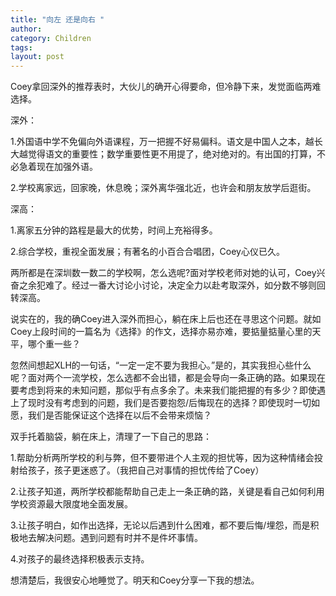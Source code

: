 ```yaml
---
title: "向左 还是向右 "
author:
category: Children
tags: 
layout: post
---
```

Coey拿回深外的推荐表时，大伙儿的确开心得要命，但冷静下来，发觉面临两难选择。

深外：

1.外国语中学不免偏向外语课程，万一把握不好易偏科。语文是中国人之本，越长大越觉得语文的重要性；数学重要性更不用提了，绝对绝对的。有出国的打算，不必急着现在加强外语。

2.学校离家远，回家晚，休息晚；深外离华强北近，也许会和朋友放学后逛街。

深高：

1.离家五分钟的路程是最大的优势，时间上充裕得多。

2.综合学校，重视全面发展；有著名的小百合合唱团，Coey心仪已久。

两所都是在深圳数一数二的学校啊，怎么选呢?面对学校老师对她的认可，Coey兴奋之余犯难了。经过一番大讨论小讨论，决定全力以赴考取深外，如分数不够则回转深高。

说实在的，我的确Coey进入深外而担心，躺在床上后也还在寻思这个问题。就如Coey上段时间的一篇名为《选择》的作文，选择亦易亦难，要掂量掂量心里的天平，哪个重一些？

忽然间想起XLH的一句话，“一定一定不要为我担心。”是的，其实我担心些什么呢？面对两个一流学校，怎么选都不会出错，都是会导向一条正确的路。如果现在要考虑到将来的未知问题，那似乎有点多余了。未来我们能把握的有多少？即使遇上了现时没有考虑到的问题，我们是否要抱怨/后悔现在的选择？即使现时一切如愿，我们是否能保证这个选择在以后不会带来烦恼？

双手托着脑袋，躺在床上，清理了一下自己的思路：

1.帮助分析两所学校的利与弊，但不要带进个人主观的担忧等，因为这种情绪会投射给孩子，孩子更迷惑了。（我把自己对事情的担忧传给了Coey）

2.让孩子知道，两所学校都能帮助自己走上一条正确的路，关键是看自己如何利用学校资源最大限度地全面发展。

3.让孩子明白，如作出选择，无论以后遇到什么困难，都不要后悔/埋怨，而是积极地去解决问题。遇到问题有时并不是件坏事情。

4.对孩子的最终选择积极表示支持。

想清楚后，我很安心地睡觉了。明天和Coey分享一下我的想法。

